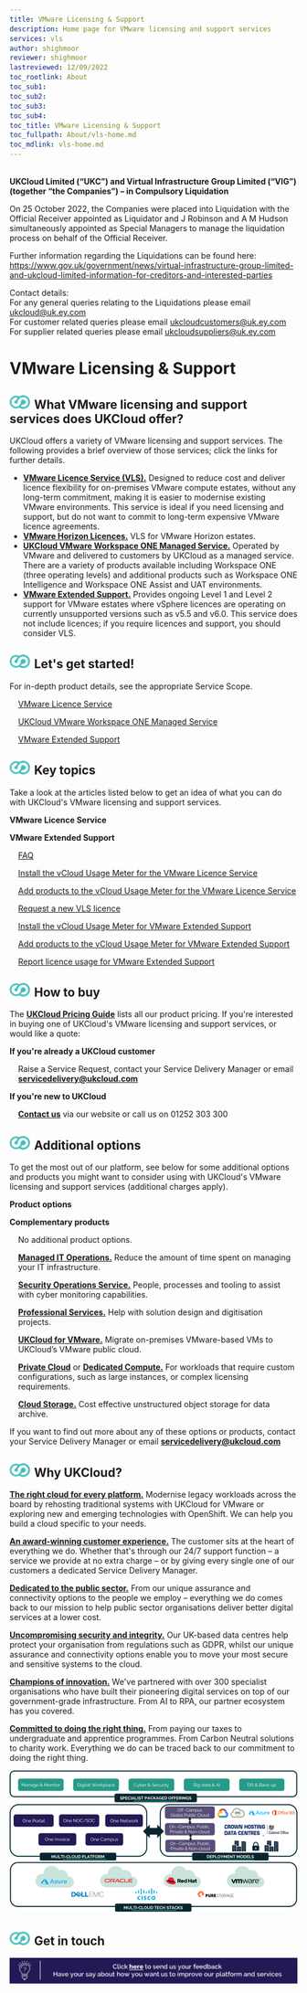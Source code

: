 ```yaml
---
title: VMware Licensing & Support
description: Home page for VMware licensing and support services
services: vls
author: shighmoor
reviewer: shighmoor
lastreviewed: 12/09/2022
toc_rootlink: About
toc_sub1: 
toc_sub2:
toc_sub3:
toc_sub4:
toc_title: VMware Licensing & Support
toc_fullpath: About/vls-home.md
toc_mdlink: vls-home.md
---
```


<br>**UKCloud Limited (“UKC”) and Virtual Infrastructure Group Limited (“VIG”) (together “the Companies”) – in Compulsory Liquidation**

On 25 October 2022, the Companies were placed into Liquidation with the Official Receiver appointed as Liquidator and J Robinson and A M Hudson simultaneously appointed as Special Managers to manage the liquidation process on behalf of the Official Receiver.

Further information regarding the Liquidations can be found here: <https://www.gov.uk/government/news/virtual-infrastructure-group-limited-and-ukcloud-limited-information-for-creditors-and-interested-parties>

Contact details:<br>
For any general queries relating to the Liquidations please email <ukcloud@uk.ey.com><br>
For customer related queries please email <ukcloudcustomers@uk.ey.com><br>
For supplier related queries please email <ukcloudsuppliers@uk.ey.com>

# VMware Licensing & Support

<div class="row">
  <div class="col-md-12">
    <h2><img src="images/home-ukc-logo.png">What VMware licensing and support services does UKCloud offer?</h2>
  </div>
</div>

<div class="row">
  <div class="col-md-12">
    <p>UKCloud offers a variety of VMware licensing and support services. The following provides a brief overview of those services; click the links for further details.</p>
    <ul>
      <li><a href="https://ukcloud.com/app/uploads/2022/08/ukc-svc-226-vmware-licence-service-service-definition-13.0.pdf"><strong>VMware Licence Service (VLS).</strong></a> Designed to reduce cost and deliver licence flexibility for on-premises VMware compute estates, without any long-term commitment, making it is easier to modernise existing VMware environments. This service is ideal if you need licensing and support, but do not want to commit to long-term expensive VMware licence agreements.</li>
      <li><a href="https://ukcloud.com/app/uploads/2022/08/vmw-horizon-service-description.pdf"><strong>VMware Horizon Licences.</strong></a> VLS for VMware Horizon estates.</li>
      <li><a href="https://ukcloud.com/app/uploads/2022/08/workspace-one-assist-service-description.pdf"><strong>UKCloud VMware Workspace ONE Managed Service.</strong></a> Operated by VMware and delivered to customers by UKCloud as a managed service. There are a variety of products available including Workspace ONE (three operating levels) and additional products such as Workspace ONE Intelligence and Workspace ONE Assist and UAT environments.</li>
      <li><a href="https://ukcloud.com/app/uploads/2022/08/ukc-svc-256-vmware-extended-support-service-definition-13.0-1.pdf"><strong>VMware Extended Support.</strong></a> Provides ongoing Level 1 and Level 2 support for VMware estates where vSphere licences are operating on currently unsupported versions such as v5.5 and v6.0. This service does not include licences; if you require licences and support, you should consider VLS.</li>
    </ul>
  </div>
</div>

<!-- begin Getting Started -->

<div class="row">
  <div class="col-md-12">
    <h2><img src="images/home-ukc-logo.png">Let's get started!</h2>
    <p>For in-depth product details, see the appropriate Service Scope.</p>
  </div>
</div>

<div class="row">
  <div class="col-md-6">
    <p style="margin-left:15px"><a href="vls-sco.md">VMware Licence Service</a></p>
    <p style="margin-left:15px"><a href="vls-sco-ws1.md">UKCloud VMware Workspace ONE Managed Service</a></p>
  </div>
  <div class="col-md-6">
    <p style="margin-left:15px"><a href="vls-sco-extended-vmw-support.md">VMware Extended Support</a></p>
  </div>  
</div>

<!-- end Getting Started -->

<!-- begin List of Articles -->

<div class="row">
  <div class="col-md-12">
    <h2><img src="images/home-ukc-logo.png">Key topics</h2>
  </div>
</div>

<div class="row">
  <div class="col-md-12">
    <p>Take a look at the articles listed below to get an idea of what you can do with UKCloud's VMware licensing and support services.</p>
  </div>
</div>

<div class="row">
  <div class="col-md-6">
    <p><strong>VMware Licence Service</strong></p>
  </div>
  <div class="col-md-6">
    <p><strong>VMware Extended Support</strong></p>
  </div>
</div>

<div class="row">
  <div class="col-md-6">
    <p style="margin-left:15px"><a href="vls-faq.md">FAQ</a></p>
    <p style="margin-left:15px"><a href="vls-how-vls-install-usage-meter-4.md">Install the vCloud Usage Meter for the VMware Licence Service</a></p>
    <p style="margin-left:15px"><a href="vls-how-vls-add-products-4.md">Add products to the vCloud Usage Meter for the VMware Licence Service</a></p>
    <p style="margin-left:15px"><a href="vls-how-vls-request-licence.md">Request a new VLS licence</a></p>
  </div>
  <div class="col-md-6">
    <p style="margin-left:15px"><a href="vls-how-ves-install-usage-meter-3.md">Install the vCloud Usage Meter for VMware Extended Support</a></p>
    <p style="margin-left:15px"><a href="vls-how-ves-add-products-3.md">Add products to the vCloud Usage Meter for VMware Extended Support</a></p>
    <p style="margin-left:15px"><a href="vls-how-ves-report-usage-3.md">Report licence usage for VMware Extended Support</a></p>
  </div>
</div>

<!-- end List of Articles -->

<!-- begin How to Buy -->

<div class="row">
  <div class="col-md-12">
    <h2><img src="images/home-ukc-logo.png"">How to buy</h2>
  </div>
</div>

<div class="row">
  <div class="col-md-12">
    <p>The <a href="https://ukcloud.com/pricing-guide"><strong>UKCloud Pricing Guide</strong></a> lists all our product pricing. If you're interested in buying one of UKCloud's VMware licensing and support services, or would like a quote:</p>
  </div>
</div>

<div class="row">
  <div class="col-md-6">
    <p><strong>If you're already a UKCloud customer</strong></p>
    <p style="margin-left:15px">Raise a Service Request, contact your Service Delivery Manager or email <a href="mailto:servicedelivery@ukcloud.com"><strong>servicedelivery@ukcloud.com</strong></a></p>
  </div>
  <div class="col-md-6">
    <p><strong>If you're new to UKCloud</strong></p>
    <p style="margin-left:15px"><a href="https://ukcloud.com/contact/"><strong>Contact us</strong></a> via our website or call us on 01252 303 300</p>
  </div>
</div>

<!-- end How to Buy -->

<!-- begin Additional Products -->

<div class="row">
  <div class="col-md-12">
    <h2><img src="images/home-ukc-logo.png">Additional options</h2>
  </div>
</div>

<div class="row">
  <div class="col-md-12">
    <p>To get the most out of our platform, see below for some additional options and products you might want to consider using with UKCloud's VMware licensing and support services (additional charges apply).</p>
  </div>
</div>

<div class="row">
  <div class="col-md-6">
    <p><strong>Product options</strong></p>
  </div>
  <div class="col-md-6">
    <p><strong>Complementary products</strong></p>
  </div>
</div>

<div class="row">
  <div class="col-md-6">
      <p style="margin-left:15px">No additional product options.</p>
  </div>
  <div class="col-md-6">
      <p style="margin-left:15px"><a href="https://ukcloud.com/app/uploads/2022/08/ukc-svc-251-managed-it-operations-service-definition-13.0.pdf"><strong>Managed IT Operations.</strong></a> Reduce the amount of time spent on managing your IT infrastructure.</p>
      <p style="margin-left:15px"><a href="https://ukcloud.com/app/uploads/2022/08/ukc-svc-239-security-operations-service-service-definition-13.0.pdf"><strong>Security Operations Service.</strong></a> People, processes and tooling to assist with cyber monitoring capabilities.</p>
      <p style="margin-left:15px"><a href="https://ukcloud.com/app/uploads/2022/08/ukc-svc-232-ukcloud-professional-services-service-definition-13.0-1.pdf"><strong>Professional Services.</strong></a> Help with solution design and digitisation projects.</p>
      <p style="margin-left:15px"><a href="https://ukcloud.com/app/uploads/2022/08/ukc-svc-244-ukcloud-for-vmware-service-definition-13.0.pdf"><strong>UKCloud for VMware.</strong></a> Migrate on-premises VMware-based VMs to UKCloud’s VMware public cloud.</p>
      <p style="margin-left:15px"><a href="https://ukcloud.com/app/uploads/2022/08/ukc-svc-236-private-cloud-service-definition-13.0.pdf"><strong>Private Cloud</strong></a> or <a href="https://ukcloud.com/app/uploads/2022/08/ukc-svc-227-dedicated-compute-v2-service-definition-13.0.pdf"><strong>Dedicated Compute.</strong></a> For workloads that require custom configurations, such as large instances, or complex licensing requirements.</p>
      <p style="margin-left:15px"><a href="https://ukcloud.com/app/uploads/2022/08/ukc-svc-229-cloud-storage-service-definition-13.0-2.pdf"><strong>Cloud Storage.</strong></a> Cost effective unstructured object storage for data archive.</p>
  </div>
</div>

<div class="row">
  <div class="col-md-12">
    <p>If you want to find out more about any of these options or products, contact your Service Delivery Manager or email <a href="mailto:servicedelivery@ukcloud.com"><strong>servicedelivery@ukcloud.com</strong></a></p>
  </div>
</div>

<!-- end Additional Products -->

<!-- begin Why UKCloud -->

<div class="row">
  <div class="col-md-12">
    <h2><img src="images/home-ukc-logo.png">Why UKCloud?</h2>
  </div>
</div>

<div class="row">
  <div class="col-md-4">
    <p><strong><a href="https://ukcloud.com/our-platform/">The right cloud for every platform.</a></strong> Modernise legacy workloads across the board by rehosting traditional systems with UKCloud for VMware or exploring new and emerging technologies with OpenShift. We can help you build a cloud specific to your needs.</p>
  </div>
  <div class="col-md-4">
    <p><strong><a href="https://ukcloud.com/ukcloud-support/customer-experience/">An award-winning customer experience.</a></strong> The customer sits at the heart of everything we do. Whether that's through our 24/7 support function – a service we provide at no extra charge – or by giving every single one of our customers a dedicated Service Delivery Manager.</p>
  </div>
  <div class="col-md-4">
    <p><strong><a href="https://ukcloud.com/sectors/">Dedicated to the public sector.</a></strong> From our unique assurance and connectivity options to the people we employ &ndash; everything we do comes back to our mission to help public sector organisations deliver better digital services at a lower cost.</p>
  </div>
</div>

<div class="row">
  <div class="col-md-4">
    <p><strong><a href="https://ukcloud.com/governance/">Uncompromising security and integrity.</a></strong> Our UK-based data centres help protect your organisation from regulations such as GDPR, whilst our unique assurance and connectivity options enable you to move your most secure and sensitive systems to the cloud.</p>
  </div>
  <div class="col-md-4">
    <p><strong><a href="https://ukcloud.com/solutions/public-sector-innovation/">Champions of innovation.</a></strong> We've partnered with over 300 specialist organisations who have built their pioneering digital services on top of our government-grade infrastructure. From AI to RPA, our partner ecosystem has you covered.</p>
  </div>
  <div class="col-md-4">
    <p><strong><a href="https://ukcloud.com/why-ukcloud/social-value-overview/">Committed to doing the right thing.</a></strong> From paying our taxes to undergraduate and apprentice programmes. From Carbon Neutral solutions to charity work. Everything we do can be traced back to our commitment to doing the right thing.</p>
  </div>
</div>

<div class="row">
  <div class="col-md-12 text-center">
    <img src="images/ukc-services-g13.png" alt="Overview of UKCloud services">
  </div>
</div>

<!-- end Why UKCloud -->

<!-- begin Feedback -->

<div class="row">
  <div class="col-md-12">
    <h2><img src="images/home-ukc-logo.png">Get in touch</h2>
  </div>
</div>

<div class="row">
  <div class="col-md-12">
    <a class="banner-link" href="mailto:feedback@ukcloud.com"><img src="images/banner.jpg" alt="If you have an idea for how we could improve our services, send an email to feedback@ukcloud.com"></a>
  </div>
</div>

<!-- end Feedback -->
